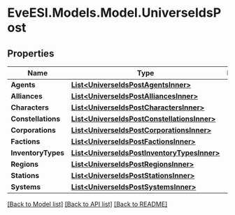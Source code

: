 # EveESI.Models.Model.UniverseIdsPost

## Properties

Name | Type | Description | Notes
------------ | ------------- | ------------- | -------------
**Agents** | [**List&lt;UniverseIdsPostAgentsInner&gt;**](UniverseIdsPostAgentsInner.md) |  | [optional] 
**Alliances** | [**List&lt;UniverseIdsPostAlliancesInner&gt;**](UniverseIdsPostAlliancesInner.md) |  | [optional] 
**Characters** | [**List&lt;UniverseIdsPostCharactersInner&gt;**](UniverseIdsPostCharactersInner.md) |  | [optional] 
**Constellations** | [**List&lt;UniverseIdsPostConstellationsInner&gt;**](UniverseIdsPostConstellationsInner.md) |  | [optional] 
**Corporations** | [**List&lt;UniverseIdsPostCorporationsInner&gt;**](UniverseIdsPostCorporationsInner.md) |  | [optional] 
**Factions** | [**List&lt;UniverseIdsPostFactionsInner&gt;**](UniverseIdsPostFactionsInner.md) |  | [optional] 
**InventoryTypes** | [**List&lt;UniverseIdsPostInventoryTypesInner&gt;**](UniverseIdsPostInventoryTypesInner.md) |  | [optional] 
**Regions** | [**List&lt;UniverseIdsPostRegionsInner&gt;**](UniverseIdsPostRegionsInner.md) |  | [optional] 
**Stations** | [**List&lt;UniverseIdsPostStationsInner&gt;**](UniverseIdsPostStationsInner.md) |  | [optional] 
**Systems** | [**List&lt;UniverseIdsPostSystemsInner&gt;**](UniverseIdsPostSystemsInner.md) |  | [optional] 

[[Back to Model list]](../README.md#documentation-for-models) [[Back to API list]](../README.md#documentation-for-api-endpoints) [[Back to README]](../README.md)

